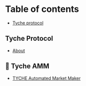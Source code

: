 # Table of contents

* [Tyche protocol](README.md)

## Tyche Protocol <a href="#tp" id="tp"></a>

* [About](tp/about.md)

## 🔁 Tyche AMM

* [TYCHE Automated Market Maker](tyche-amm/tyche-automated-market-maker.md)
